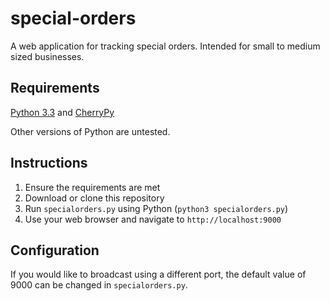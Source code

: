 # special-orders

A web application for tracking special orders. Intended for small to medium sized businesses.

## Requirements
[Python 3.3](http://www.python.org/) and [CherryPy](http://www.cherrypy.org/)

Other versions of Python are untested.

## Instructions
1. Ensure the requirements are met
2. Download or clone this repository
3. Run `specialorders.py` using Python (`python3 specialorders.py`)
4. Use your web browser and navigate to `http://localhost:9000`

## Configuration
If you would like to broadcast using a different port, the default value of 9000 can be changed in `specialorders.py`.
